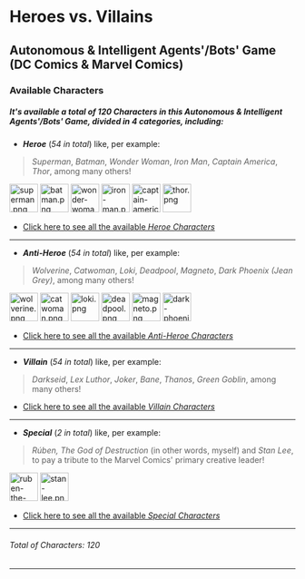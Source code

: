 # Heroes vs. Villains
## Autonomous & Intelligent Agents'/Bots' Game (DC Comics & Marvel Comics)

### Available Characters

##### It's available a total of _120 Characters_ in this _Autonomous & Intelligent Agents'/Bots' Game_, divided in _4 categories_, including:
* **_Heroe_** (_54 in total_) like, per example:
> _Superman_, _Batman_, _Wonder Woman_, _Iron Man_, _Captain America_, _Thor_, among many others!

<a href="https://raw.githubusercontent.com/rubenandrebarreiro/heroes-vs-villains-autonomous-intelligent-agents-bots-game/master/assets/sprites/characters/heroes/superman.png"><img src="https://raw.githubusercontent.com/rubenandrebarreiro/heroes-vs-villains-autonomous-intelligent-agents-bots-game/master/assets/sprites/characters/heroes/superman.png" alt="superman.png" width="50" height="50" /></a>
<a href="https://raw.githubusercontent.com/rubenandrebarreiro/heroes-vs-villains-autonomous-intelligent-agents-bots-game/master/assets/sprites/characters/heroes/batman.png"><img src="https://raw.githubusercontent.com/rubenandrebarreiro/heroes-vs-villains-autonomous-intelligent-agents-bots-game/master/assets/sprites/characters/heroes/batman.png" alt="batman.png" width="50" height="50" /></a>
<a href="https://raw.githubusercontent.com/rubenandrebarreiro/heroes-vs-villains-autonomous-intelligent-agents-bots-game/master/assets/sprites/characters/heroes/wonder-woman.png"><img src="https://raw.githubusercontent.com/rubenandrebarreiro/heroes-vs-villains-autonomous-intelligent-agents-bots-game/master/assets/sprites/characters/heroes/wonder-woman.png" alt="wonder-woman.png" width="50" height="50" /></a>
<a href="https://raw.githubusercontent.com/rubenandrebarreiro/heroes-vs-villains-autonomous-intelligent-agents-bots-game/master/assets/sprites/characters/heroes/iron-man.png"><img src="https://raw.githubusercontent.com/rubenandrebarreiro/heroes-vs-villains-autonomous-intelligent-agents-bots-game/master/assets/sprites/characters/heroes/iron-man.png" alt="iron-man.png" width="50" height="50" /></a>
<a href="https://raw.githubusercontent.com/rubenandrebarreiro/heroes-vs-villains-autonomous-intelligent-agents-bots-game/master/assets/sprites/characters/heroes/captain-america.png"><img src="https://raw.githubusercontent.com/rubenandrebarreiro/heroes-vs-villains-autonomous-intelligent-agents-bots-game/master/assets/sprites/characters/heroes/captain-america.png" alt="captain-america.png" width="50" height="50" /></a>
<a href="https://raw.githubusercontent.com/rubenandrebarreiro/heroes-vs-villains-autonomous-intelligent-agents-bots-game/master/assets/sprites/characters/heroes/thor.png"><img src="https://raw.githubusercontent.com/rubenandrebarreiro/heroes-vs-villains-autonomous-intelligent-agents-bots-game/master/assets/sprites/characters/heroes/thor.png" alt="thor.png" width="50" height="50" /></a>

* [Click here to see all the available _Heroe Characters_](https://github.com/rubenandrebarreiro/heroes-vs-villains-autonomous-intelligent-agents-bots-game/tree/master/assets/sprites/characters/heroes)

***

* **_Anti-Heroe_** (_54 in total_) like, per example:
> _Wolverine_, _Catwoman_, _Loki_, _Deadpool_, _Magneto_, _Dark Phoenix (Jean Grey)_, among many others!

<a href="https://raw.githubusercontent.com/rubenandrebarreiro/heroes-vs-villains-autonomous-intelligent-agents-bots-game/master/assets/sprites/characters/anti-heroes/wolverine.png"><img src="https://raw.githubusercontent.com/rubenandrebarreiro/heroes-vs-villains-autonomous-intelligent-agents-bots-game/master/assets/sprites/characters/anti-heroes/wolverine.png" alt="wolverine.png" width="50" height="50" /></a>
<a href="https://raw.githubusercontent.com/rubenandrebarreiro/heroes-vs-villains-autonomous-intelligent-agents-bots-game/master/assets/sprites/characters/anti-heroes/catwoman.png"><img src="https://raw.githubusercontent.com/rubenandrebarreiro/heroes-vs-villains-autonomous-intelligent-agents-bots-game/master/assets/sprites/characters/anti-heroes/catwoman.png" alt="catwoman.png" width="50" height="50" /></a>
<a href="https://raw.githubusercontent.com/rubenandrebarreiro/heroes-vs-villains-autonomous-intelligent-agents-bots-game/master/assets/sprites/characters/anti-heroes/loki.png"><img src="https://raw.githubusercontent.com/rubenandrebarreiro/heroes-vs-villains-autonomous-intelligent-agents-bots-game/master/assets/sprites/characters/anti-heroes/loki.png" alt="loki.png" width="50" height="50" /></a>
<a href="https://raw.githubusercontent.com/rubenandrebarreiro/heroes-vs-villains-autonomous-intelligent-agents-bots-game/master/assets/sprites/characters/anti-heroes/deadpool.png"><img src="https://raw.githubusercontent.com/rubenandrebarreiro/heroes-vs-villains-autonomous-intelligent-agents-bots-game/master/assets/sprites/characters/anti-heroes/deadpool.png" alt="deadpool.png" width="50" height="50" /></a>
<a href="https://raw.githubusercontent.com/rubenandrebarreiro/heroes-vs-villains-autonomous-intelligent-agents-bots-game/master/assets/sprites/characters/anti-heroes/magneto.png"><img src="https://raw.githubusercontent.com/rubenandrebarreiro/heroes-vs-villains-autonomous-intelligent-agents-bots-game/master/assets/sprites/characters/anti-heroes/magneto.png" alt="magneto.png" width="50" height="50" /></a>
<a href="https://raw.githubusercontent.com/rubenandrebarreiro/heroes-vs-villains-autonomous-intelligent-agents-bots-game/master/assets/sprites/characters/anti-heroes/dark-phoenix-jean-grey.png"><img src="https://raw.githubusercontent.com/rubenandrebarreiro/heroes-vs-villains-autonomous-intelligent-agents-bots-game/master/assets/sprites/characters/anti-heroes/dark-phoenix-jean-grey.png" alt="dark-phoenix-jean-grey.png" width="50" height="50" /></a>

* [Click here to see all the available _Anti-Heroe Characters_](https://github.com/rubenandrebarreiro/heroes-vs-villains-autonomous-intelligent-agents-bots-game/tree/master/assets/sprites/characters/anti-heroes)

***

* **_Villain_** (_54 in total_) like, per example:
> _Darkseid_, _Lex Luthor_, _Joker_, _Bane_, _Thanos_, _Green Goblin_, among many others!

* [Click here to see all the available _Villain Characters_](https://github.com/rubenandrebarreiro/heroes-vs-villains-autonomous-intelligent-agents-bots-game/tree/master/assets/sprites/characters/villains)

***

* **_Special_** (_2 in total_) like, per example:
> _Rúben, The God of Destruction_ (in other words, myself) and _Stan Lee_, to pay a tribute to the Marvel Comics' primary creative leader!

<a href="https://raw.githubusercontent.com/rubenandrebarreiro/heroes-vs-villains-autonomous-intelligent-agents-bots-game/master/assets/sprites/characters/specials/ruben-the-god-of-destruction.png"><img src="https://raw.githubusercontent.com/rubenandrebarreiro/heroes-vs-villains-autonomous-intelligent-agents-bots-game/master/assets/sprites/characters/specials/ruben-the-god-of-destruction.png" alt="ruben-the-god-of-destruction.png" width="50" height="50" /></a>
<a href="https://raw.githubusercontent.com/rubenandrebarreiro/heroes-vs-villains-autonomous-intelligent-agents-bots-game/master/assets/sprites/characters/specials/stan-lee.png"><img src="https://raw.githubusercontent.com/rubenandrebarreiro/heroes-vs-villains-autonomous-intelligent-agents-bots-game/master/assets/sprites/characters/specials/stan-lee.png" alt="stan-lee.png" width="50" height="50" /></a>

* [Click here to see all the available _Special Characters_](https://github.com/rubenandrebarreiro/heroes-vs-villains-autonomous-intelligent-agents-bots-game/tree/master/assets/sprites/characters/specials)

***

###### Total of _Characters_: 120

***
